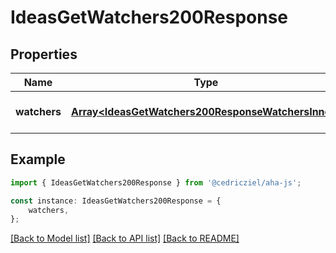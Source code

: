 # IdeasGetWatchers200Response


## Properties

Name | Type | Description | Notes
------------ | ------------- | ------------- | -------------
**watchers** | [**Array&lt;IdeasGetWatchers200ResponseWatchersInner&gt;**](IdeasGetWatchers200ResponseWatchersInner.md) |  | [optional] [default to undefined]

## Example

```typescript
import { IdeasGetWatchers200Response } from '@cedricziel/aha-js';

const instance: IdeasGetWatchers200Response = {
    watchers,
};
```

[[Back to Model list]](../README.md#documentation-for-models) [[Back to API list]](../README.md#documentation-for-api-endpoints) [[Back to README]](../README.md)
